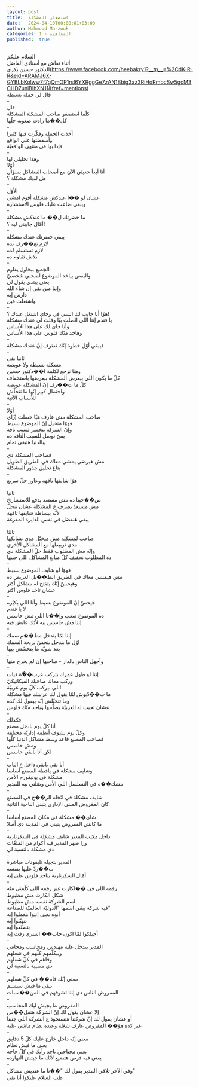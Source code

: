 ```yaml
---
layout: post
title:  استصغار المشكلة
date:   2024-04-10T00:00:01+03:00
author: Mahmoud Marzouk
categories: 1 - المفاهيم
published:  true
---
```

السلام عليكم\
أثناء نقاش مع أستاذي الفاضل\
الدكتور حسين
بكري(https://www.facebook.com/heebakry1?__tn__=%2CdK-R-R&eid=ARAMJ6X-GYBLbKolww7f7gQmOP1rsl6YXRggGe7zAN1Bbig3az3RiHoRmbcSw5gcM3CHD7uniBIhXN11&fref=mentions)\
قال لي جملة بسيطة\
-\
قال\
كلّما استصغر صاحب المشكلة المشكلة\
كل��ما زادت صعوبة حلّها\
-\
أخذت الجملة وفكّرت فيها كثيرا\
وأسقطتها علي الواقع\
فإذا بها في منتهي الواقعيّة\
-\
وهذا تحليلي لها\
أوّلا\
أنا أبدأ حديثي الآن مع أصحاب المشاكل بسؤال\
هل لديك مشكلة ؟\
-\
الأوّل\
عشان لو ��ا عندكش مشكلة أقوم امشي\
ويبقي ضاعت عليك فلوس الاستشارة\
-\
ما حضرتك ل�� ما عندكش مشكلة\
أمّال جايبني ليه ؟!\
-\
يبقي حضرتك عندك مشكلة\
لازم تع��رف بده\
لازم تستسلم لده\
بلاش تقاوم ده\
-\
الجميع بيحاول يقاوم\
والبعض بياخد الموضوع لمنحني شخصيّ\
يعني يبتدي يقول لي\
وإنتا مين بقي إن شاء الله\
دارس إيه\
واشتغلت فين\
-\
هوّا أنا جايب لك السي في وجاي اشتغل عندك ؟!\
يا فندم إنتا اللي اتّصلت بيّا وقلت لي عندك مشكلة\
وأنا جاي لك علي هذا الأساس\
وهاخد منّك فلوس علي هذا الأساس\
-\
فيبقي أوّل خطوة إنّك تعترف إنّ عندك مشكلة\
-\
ثانيا بقي\
مشكلة بسيطة ولا عويصة\
وهنا نرجع لكلمة ا��دكتور حسين\
كلّ ما يكون اللي بيعرض المشكلة بيعرضها باستخفاف\
كلّ ما ت��رف إنّ المشكلة عويصة\
واحتمال كبير إنّها ما تتحلّش\
للأسباب الآتية\
-\
أوّلا\
صاحب المشكلة مش عارف هيّا حصلت إزّاي\
فهوّا متخيل إنّ الموضوع بسيط\
وإنّ الشركة بتخسر لسبب تافه\
بسّ نوصل للسبب التافه ده\
والدنيا هتبقي تمام\
-\
فصاحب المشكلة دي\
مش هيرضي يمشي معاك في الطريق الطويل\
بتاع تحليل جذور المشكلة\
-\
هوّا شايفها تافهة وعاوز حلّ سريع\
-\
ثانيا\
ص��حبنا ده مش مستعد يدفع للاستشاريّ\
مش مستعدّ يصرف ع المشكلة عشان تتحلّ\
لأنّه ببساطة شايفها تافهة\
يبقي هنفضل في نفس الدايرة المفرغة\
-\
ثالثا\
صاحب لمشكلة مش متخيّل مدي تشابكها\
مدي تربيطها مع المشاكل الأخري\
وإنّه مش المطلوب فقط حلّ المشكلة دي\
ده المطلوب تجفيف كلّ منابع المشاكل اللي جنبها\
-\
فهوّا لو شايف الموضوع بسيط\
مش هيمشي معاك في الطريق الط��يل العريض ده\
وهيحسّ إنّك بتفتح له مشاكل أكتر\
عشان تاخد فلوس أكتر\
-\
هيحسّ إنّ الموضوع بسيط وأنا اللي بكبّره\
لا يا فندم\
ده الموضوع صعب وإ��تا اللي مش حاسس\
إنتا مش حاسس بيه لأنّك عايش فيه\
-\
إنتا لمّا بتدخل مط��م سمك\
اوّل ما بتدخل بتحسّ بريحة السمك\
بعد شويّه ما بتحسّش بيها\
-\
وأجهل الناس بالدار - صاحبها إن لم يخرج منها\
-\
إنتا لو طول عمرك بتركب عرب��ّة فيات\
وركب معاك صاحبك الميكانيكيّ\
اللي بيركب كلّ يوم عربيّة\
ما ت��دّبوش لمّا يقول لك عربيتك فيها مشكلة\
وما تتخيّلش إنّه بيقول لك كده\
عشان تجيب له العربيّة يصلّحها وياخد منّك فلوس\
-\
فكذلك\
أنا كلّ يوم بادخل مصنع\
وكلّ يوم بشوف أنظمة إداريّة مختلفة\
فصاحب المصنع قاعد وسط مشاكل الدنيا كلّها\
ومش حاسس\
لكن أنا بابقي حاسس\
-\
أنا بقي بابقي داخل ع الباب\
وشايف مشكلة في يافطة المصنع أساسا\
مشكلة في يونيفورم الأمن\
مشك��ة في التسلسل اللي الأمن وصّلني بيه للمدير\
-\
شايف مشكلة في اتّجاه الر��ح في المصنع\
كان المفروض المبني الإداري يتبني الناحية التانية\
-\
شاي�� مشكلة في مكان المصنع أساسا\
ما كانش المفروض يتبني في المدينة دي أصلا\
-\
داخل مكتب المدير شايف مشكلة في السكرتارية\
ورا ضهر المدير فيه أكوام من الملفّات\
دي مشكلة بالنسبة لي\
-\
المدير بتجيله تليفونات مباشرة\
ب��ردّ عليها بنفسه\
أمّال السكرتارية بتاخد فلوس علي إيه\
-\
رقمه اللي في ��لكارت غير رقمه اللي كلّمني منّه\
شكل الكارت مش مظبوط\
اسم الشركة نفسه مش مظبوط\
فيه شركة يبقي اسمها \"الدوليّة العالميّة للصناعة\"\
أيوه يعني إنتوا بتعملوا إيه\
بتهبّبوا إيه\
بتصنّعوا إيه\
أجيلكوا لمّا اكون حاب�� اشتري زفت إيه\
-\
المدير بيدخل عليه مهندس ومحاسب ومحامي\
وبيكلّمهم كلّهم في شغلهم\
وفاهم في كلّ شغلهم\
دي مصيبة بالنسبة لي\
-\
معني إنّك فاه�� في كلّ شغلهم\
يبقي ما فيش سيستم\
المفروض الناس دي إنتا تشوفهم في المن��سبات\
-\
المفروض ما يجيش ليك المحاسب\
إلا عشان يقول لك إنّ الشركة هتفل��س\
أو عشان يقول لك إنّ شركتنا هتستحوذ ع الشركة اللي جنبنا\
غير كده هوّ�� المفروض عارف شغله وعنده نظام ماشي عليه\
-\
معني إنّه داخل خارج عليك كلّ 5 دقايق\
يعني ما فيش نظام\
يعني محتاجين ناخد رأيك في كلّ حاجة\
يعني فيه فرص هتضيع لأنّك ما جيتش النهارده\
-\
وفي الآخر تلاقي المدير يقول لك \"��نا ما عنديش مشاكل\"\
طب السلام عليكوا أنا بقي
